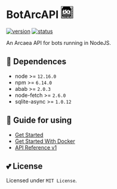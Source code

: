 # BotArcAPI [![image](image/arcaeabots_32x32.png)](#)

[![version](https://img.shields.io/static/v1?label=api-ver&message=v1&color=green&style=flat-square)](#)
[![status](https://img.shields.io/static/v1?label=status&message=develop&color=red&style=flat-square)](#)

An Arcaea API for bots running in NodeJS. <br/>

## 🤔 Dependences
- node >= `12.16.0`
- npm >= `6.14.0`
- abab >= `2.0.3`
- node-fetch >= `2.6.0`
- sqlite-async >= `1.0.12`

## 🌈 Guide for using
- [Get Started](../../wiki/Get-Started)
- [Get Started With Docker](../../wiki/Get-Started-With-Docker)
- [API Reference v1](../../wiki/API-Reference-v1)

## 💕 License
Licensed under `MIT License`.
